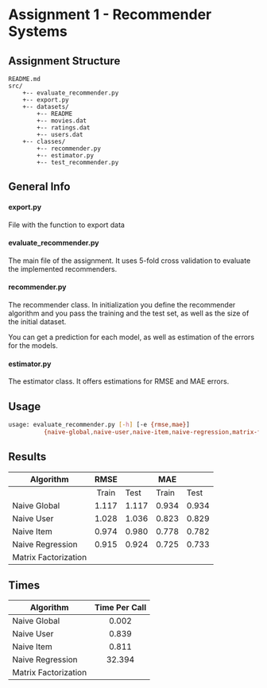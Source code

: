 # Assignment 1 - Recommender Systems #

## Assignment Structure ##
```
README.md
src/
	+-- evaluate_recommender.py
	+-- export.py
	+-- datasets/
		+-- README
		+-- movies.dat
		+-- ratings.dat
		+-- users.dat
	+-- classes/
		+-- recommender.py
		+-- estimator.py
		+-- test_recommender.py
```
## General Info ##

#### export.py ####
File with the function to export data

#### evaluate_recommender.py ####
The main file of the assignment. It uses 5-fold cross validation to evaluate the implemented recommenders.

#### recommender.py ####
The recommender class. In initialization you define the recommender algorithm and you pass the training and the test set, as well as the size of the initial dataset. 

You can get a prediction for each model, as well as estimation of the errors for the models.

#### estimator.py ####
The estimator class. It offers estimations for RMSE and MAE errors.

## Usage ##
```sh
usage: evaluate_recommender.py [-h] [-e {rmse,mae}]
          {naive-global,naive-user,naive-item,naive-regression,matrix-factorization}
```

## Results ##
| Algorithm            	|  RMSE 	|       	| MAE   	|       	|
|----------------------	|:-----:	|-------	|-------	|-------	|
|                      	| Train 	|  Test 	| Train 	|  Test 	|
| Naive Global         	| 1.117 	| 1.117 	| 0.934 	| 0.934 	|
| Naive User           	| 1.028 	| 1.036 	| 0.823 	| 0.829 	|
| Naive Item           	| 0.974 	| 0.980 	| 0.778 	| 0.782 	|
| Naive Regression     	| 0.915 	| 0.924 	| 0.725 	| 0.733 	|
| Matrix Factorization 	|       	|       	|       	|       	|

## Times ##
| Algorithm            	| Time Per Call 	|
|----------------------	|:-------------:	|
| Naive Global         	|     0.002     	|
| Naive User           	|     0.839     	|
| Naive Item           	|     0.811     	|
| Naive Regression     	|     32.394    	|
| Matrix Factorization 	|               	|
